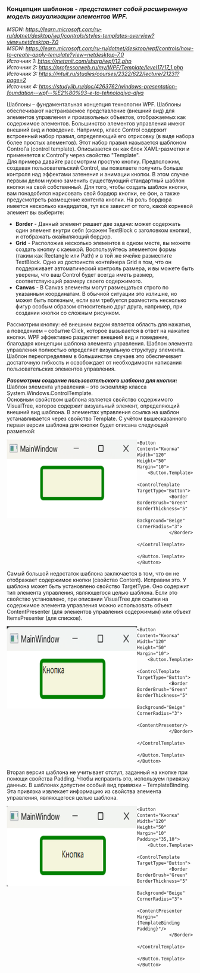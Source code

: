 ### Концепция шаблонов - *представляет собой расширенную модель визуализации элементов WPF.* 

*MSDN: https://learn.microsoft.com/ru-ru/dotnet/desktop/wpf/controls/styles-templates-overview?view=netdesktop-7.0* <br>
*MSDN: https://learn.microsoft.com/ru-ru/dotnet/desktop/wpf/controls/how-to-create-apply-template?view=netdesktop-7.0* <br>
*Источник 1: https://metanit.com/sharp/wpf/12.php* <br>
*Источник 2: https://professorweb.ru/my/WPF/Template/level17/17_1.php* <br>
*Источник 3: https://intuit.ru/studies/courses/2322/622/lecture/21231?page=2* <br>
*Источник 4: https://studylib.ru/doc/4263762/windows-presentation-foundation--wpf--%E2%80%93-e-to-tehnologiya-dlya* <br>

Шаблоны – фундаментальная концепция технологии WPF. Шаблоны обеспечивают настраиваемое представление (внешний вид) для элементов управления и произвольных объектов, отображаемых как содержимое элементов. Большинство элементов управления имеют внешний вид и поведение. Например, класс Control содержит встроенный набор правил, определяющий его отрисовку (в виде набора более простых элементов). Этот набор правил называется шаблоном Control’а (control template). Описывается он как блок XAML-разметки и применяется к Control’у через свойство "Template". <br>
Для примера давайте рассмотрим простую кнопку. Предположим, создавая пользовательский Control, вы пожелаете получить больше контроля над эффектами затенения и анимации кнопки. В этом случае первым делом нужно заменить существующий стандартный шаблон кнопки на свой собственный. Для того, чтобы создать шаблон кнопки, вам понадобится нарисовать свой бордюр кнопки, ее фон, а также предусмотреть размещение контента кнопки. На роль бордюра имеется несколько кандидатов, тут все зависит от того, какой корневой элемент вы выберите: <br>
* __Border__ - Данный элемент решает две задачи: может содержать один элемент внутри себя (скажем TextBlock с заголовком кнопки), и отображать окаймляющий бордюр.
* __Grid__ - Расположив несколько элементов в одном месте, вы можете создать кнопку с каемкой. Воспользуйтесь элементом формы (таким как Rectangle или Path) и в той же ячейке разместите TextBlock. Одно из достоинств контейнера Grid в том, что он поддерживает автоматический контроль размера, и вы можете быть уверены, что ваш Control будет всегда иметь размер, соответствующий размеру своего содержимого.
* __Canvas__ - В Canvas элементы могут размещаться строго по указанным координатам. В обычной ситуации это излишне, но может быть полезным, если вам требуется разместить несколько фигур особым образом относительно друг друга, например, при создании кнопки со сложным рисунком. <br>

Рассмотрим кнопку: её внешним видом является область для нажатия, а поведением – событие Click, которое вызывается в ответ на нажатие кнопки. WPF эффективно разделяет внешний вид и поведение, благодаря концепции шаблона элемента управления. Шаблон элемента управления полностью определяет визуальную структуру элемента. Шаблон переопределяем в большинстве случаев это обеспечивает достаточную гибкость и освобождает от необходимости написания пользовательских элементов управления.

***Рассмотрим создание пользовательского шаблона для кнопки:*** <br>
Шаблон элемента управления – это экземпляр класса System.Windows.ControlTemplate. <br>
Основным свойством шаблона является свойство содержимого VisualTree, которое содержит визуальный элемент, определяющий внешний вид шаблона. В элементах управления ссылка на шаблон устанавливается через свойство Template. С учётом вышесказанного первая версия шаблона для кнопки будет описана следующей разметкой:

<img src="img/Templ1.png" align="left" width="350" height="210" alt="пример работы данного кода">

~~~XAML
<Button Content="Кнопка" Width="120" Height="50" Margin="10">
    <Button.Template>
        <ControlTemplate TargetType="Button">
            <Border BorderBrush="Green" BorderThickness="5"
                    Background="Beige" CornerRadius="3">
            </Border>
        </ControlTemplate>
    </Button.Template>
</Button>
~~~

Самый большой недостаток шаблона заключается в том, что он не отображает содержимое кнопки (свойство Content). Исправим это. У шаблона может быть установлено свойство TargetType. Оно содержит тип элемента управления, являющегося целью шаблона. Если это свойство установлено, при описании VisualTree для ссылки на содержимое элемента управления можно использовать объект ContentPresenter (для элементов управления содержимым) или объект ItemsPresenter (для списков).

<img src="img/Templ2.png" align="left" width="350" height="220" alt="пример работы данного кода">

~~~XAML
<Button Content="Кнопка" Width="120" Height="50" Margin="10">
    <Button.Template>
        <ControlTemplate TargetType="Button">
            <Border BorderBrush="Green" BorderThickness="5"
                    Background="Beige" CornerRadius="3">
                <ContentPresenter/>
            </Border>
        </ControlTemplate>
    </Button.Template>
</Button>
~~~

Вторая версия шаблона не учитывает отступ, заданный на кнопке при помощи свойства Padding. Чтобы исправить это, используем привязку данных. В шаблонах допустим особый вид привязки – TemplateBinding. Эта привязка извлекает информацию из свойства элемента управления, являющегося целью шаблона.

<img src="img/Templ3.png" align="left" width="350" height="215" alt="пример работы данного кода">

~~~XAML
<Button Content="Кнопка" Width="120" Height="50" Margin="10" Padding="35,10">
    <Button.Template>
        <ControlTemplate TargetType="Button">
            <Border BorderBrush="Green" BorderThickness="5"
                    Background="Beige" CornerRadius="3">
                <ContentPresenter Margin="{TemplateBinding Padding}"/>
            </Border>
        </ControlTemplate>
    </Button.Template>
</Button>
~~~
